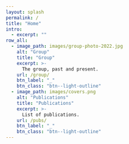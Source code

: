 ```yaml
---
layout: splash
permalink: /
title: "Home"
intro:
  - excerpt: ""
row_all:
  - image_path: images/group-photo-2022.jpg
    alt: "Group"
    title: "Group"
    excerpt: >-
      The group, past and present.
    url: /group/
    btn_label: "_"
    btn_class: "btn--light-outline"
  - image_path: images/covers.png
    alt: "Publications"
    title: "Publications"
    excerpt: >-
      List of publications.
    url: /pubs/
    btn_label: "_"
    btn_class: "btn--light-outline"
---
```



